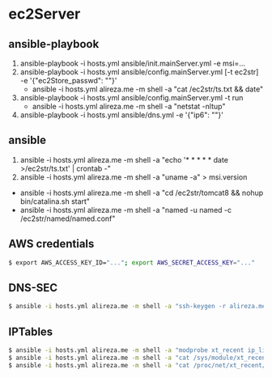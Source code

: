 # ec2Server

## ansible-playbook
1. ansible-playbook -i hosts.yml ansible/init.mainServer.yml -e msi=...
2. ansible-playbook -i hosts.yml ansible/config.mainServer.yml [-t ec2str] -e '{"ec2Store_passwd": ""}'
    + ansible -i hosts.yml alireza.me -m shell -a "cat /ec2str/ts.txt && date"
3. ansible-playbook -i hosts.yml ansible/config.mainServer.yml -t run
    + ansible -i hosts.yml alireza.me -m shell -a "netstat -nltup" 
4. ansible-playbook -i hosts.yml ansible/dns.yml -e '{"ip6": ""}'

## ansible
1. ansible -i hosts.yml alireza.me -m shell -a "echo '* * * * * date >/ec2str/ts.txt' | crontab -"
2. ansible -i hosts.yml alireza.me -m shell -a "uname -a" > msi.version
+ ansible -i hosts.yml alireza.me -m shell -a "cd /ec2str/tomcat8 && nohup bin/catalina.sh start"
+ ansible -i hosts.yml alireza.me -m shell -a "named -u named -c /ec2str/named/named.conf"

## AWS credentials
```bash
$ export AWS_ACCESS_KEY_ID="..."; export AWS_SECRET_ACCESS_KEY="..."
```

## DNS-SEC
```bash
$ ansible -i hosts.yml alireza.me -m shell -a "ssh-keygen -r alireza.me"
```

## IPTables
```bash
$ ansible -i hosts.yml alireza.me -m shell -a "modprobe xt_recent ip_list_tot=512 ip_pkt_list_tot=32"
$ ansible -i hosts.yml alireza.me -m shell -a "cat /sys/module/xt_recent/parameters/ip_list_tot"
$ ansible -i hosts.yml alireza.me -m shell -a "cat /proc/net/xt_recent/DNS"
```
